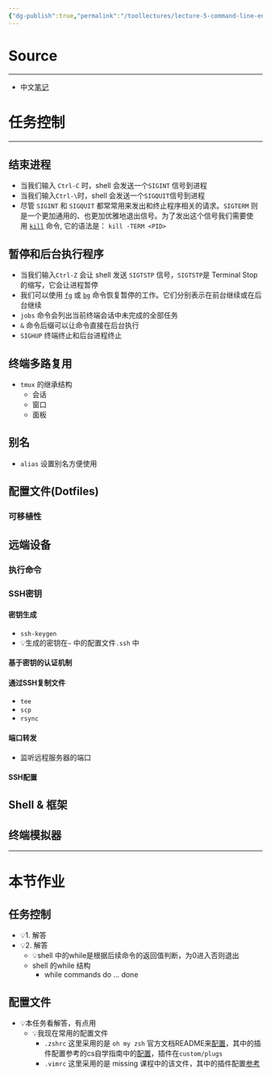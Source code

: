 ```yaml
---
{"dg-publish":true,"permalink":"/toollectures/lecture-5-command-line-environment/","dgPassFrontmatter":true}
---
```



# Source
---
- 中文[笔记](https://missing-semester-cn.github.io/2020/command-line/)
# 任务控制
---
## 结束进程
- 当我们输入 `Ctrl-C` 时，shell 会发送一个`SIGINT` 信号到进程
- 当我们输入`Ctrl-\`时，shell 会发送一个`SIGQUIT`信号到进程
- 尽管 `SIGINT` 和 `SIGQUIT` 都常常用来发出和终止程序相关的请求。`SIGTERM` 则是一个更加通用的、也更加优雅地退出信号。为了发出这个信号我们需要使用 [`kill`](https://www.man7.org/linux/man-pages/man1/kill.1.html) 命令, 它的语法是： `kill -TERM <PID>`
## 暂停和后台执行程序
- 当我们输入`Ctrl-Z` 会让 shell 发送 `SIGTSTP` 信号，`SIGTSTP`是 Terminal Stop 的缩写，它会让进程暂停
- 我们可以使用 [`fg`](https://www.man7.org/linux/man-pages/man1/fg.1p.html) 或 [`bg`](http://man7.org/linux/man-pages/man1/bg.1p.html) 命令恢复暂停的工作。它们分别表示在前台继续或在后台继续
- `jobs` 命令会列出当前终端会话中未完成的全部任务
- `&` 命令后缀可以让命令直接在后台执行
- `SIGHUP` 终端终止和后台进程终止
## 终端多路复用
- `tmux` 的继承结构
	- 会话
	- 窗口
	- 面板
## 别名
- `alias` 设置别名方便使用
## 配置文件(Dotfiles)

### 可移植性
## 远端设备

### 执行命令

### SSH密钥

#### 密钥生成
- `ssh-keygen` 
- 💡生成的密钥在`~` 中的配置文件`.ssh` 中 
#### 基于密钥的认证机制
#### 通过SSH复制文件
- `tee`
- `scp` 
- `rsync`
#### 端口转发
- 监听远程服务器的端口
#### SSH配置
## Shell & 框架
## 终端模拟器
---
# 本节作业
## 任务控制
- 💡1. 解答
- 💡2. 解答
	- 💡shell 中的while是根据后续命令的返回值判断，为0进入否则退出
	- shell 的while 结构 
		- while commands do ... done
## 配置文件
- 💡本任务看解答，有点用
	- 💡我现在常用的配置文件
		- `.zshrc` 这里采用的是 `oh my zsh` 官方文档README来[配置](https://github.com/ohmyzsh/ohmyzsh)，其中的插件配置参考的cs自学指南中的[配置](https://sourabhbajaj.com/mac-setup/iTerm/zsh.html)，插件在`custom/plugs`
		- `.vimrc` 这里采用的是 missing 课程中的该文件，其中的插件配置[参考](https://www.cnblogs.com/zhaodehua/articles/15108744.html)